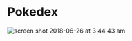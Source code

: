 # Pokedex

![screen shot 2018-06-26 at 3 44 43 am](https://user-images.githubusercontent.com/28635782/41906688-5cacef9c-78f3-11e8-9d89-79f5ac5633dc.png)